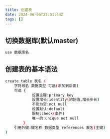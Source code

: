 ```yaml
---
title: 创建表
date: 2024-06-06T23:51:44Z
tags: []
---
```


## 切换数据库(默认master)

```bash
use 数据库名
```

## 创建表的基本语法

```bash
create table 表名 (
    字符段名 数据类型 可选(添加到后面)
    可选 { 
            设置主键:primary key 
            设置增长:identity(初始值,增长步长)  
            不能为空:not null 
            设置默认:default 
            限制:check(条件) 
            唯一的:unique not null 
        } 
    引用外键:键名称 数据类型 references 表名(主键) 
) 
```
